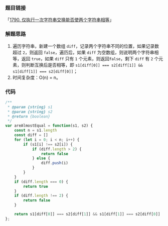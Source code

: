 ### 题目链接

「[1790. 仅执行一次字符串交换能否使两个字符串相等](https://leetcode.cn/problems/check-if-one-string-swap-can-make-strings-equal/)」

### 解题思路

1. 遍历字符串，新建一个数组 `diff`，记录两个字符串不同的位置，如果记录数超过 `2`，则返回 `false`，遍历后，如果 `diff` 为空数组，则说明两个字符串相等，返回 `true`，如果 `diff` 只有 `1` 个元素，则返回`false`，剩下 `diff` 有 `2` 个元素，则判断互换后是否相等，即 `s1[diff[0]] === s2[diff[1]] && s1[diff[1]] === s2[diff[0]]`；
2. 时间复杂度：O(n) = n。

### 代码

```js
/**
 * @param {string} s1
 * @param {string} s2
 * @return {boolean}
 */
var areAlmostEqual = function(s1, s2) {
	const n = s1.length
	const diff = []
	for (let i = 0; i < n; i++) {
		if (s1[i] !== s2[i]) {
			if (diff.length > 2) {
				return false
			} else {
				diff.push(i)
			}
		}
	}
	if (diff.length === 0) {
		return true
	}
	if (diff.length !== 2) {
		return false
	}

	return s1[diff[0]] === s2[diff[1]] && s1[diff[1]] === s2[diff[0]]
};
```

